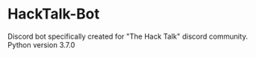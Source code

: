 # HackTalk-Bot  
Discord bot specifically created for "The Hack Talk" discord community.  
Python version 3.7.0
